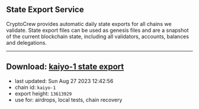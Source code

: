 ## State Export Service
CryptoCrew provides automatic daily state exports for all chains we validate. State export files can be used as genesis files and are a snapshot of the current blockchain state, including all validators, accounts, balances and delegations.

---
**Download: [kaiyo-1 state export](https://dl.ccvalidators.com/SERVICE/kujira/kaiyo-1_export_13613929.json)**
---

- last updated: Sun Aug 27 2023 12:42:56
- chain id: `kaiyo-1`
- export height: `13613929`
- use for: airdrops, local tests, chain recovery

